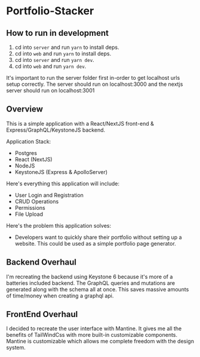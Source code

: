 # Portfolio-Stacker

## How to run in development

1. cd into `server` and run `yarn` to install deps.
2. cd into `web` and run `yarn` to install deps.
3. cd into `server` and run `yarn dev`.
4. cd into `web` and run `yarn dev`.

It's important to run the server folder first in-order to get localhost urls setup correctly. The server should run on localhost:3000 and the nextjs server should run on localhost:3001


## Overview
This is a simple application with a React/NextJS front-end & Express/GraphQL/KeystoneJS backend.

Application Stack:

- Postgres
- React (NextJS)
- NodeJS
- KeystoneJS (Express & ApolloServer)

Here's everything this application will include:

- User Login and Registration
- CRUD Operations
- Permissions
- File Upload

Here's the problem this application solves:

- Developers want to quickly share their portfolio without setting up a website. This could be used as a simple portfolio page generator.

## Backend Overhaul
I'm recreating the backend using Keystone 6 because it's more of a batteries included backend. The GraphQL queries and mutations are generated along with the schema all at once. This saves massive amounts of time/money when creating a graphql api.

## FrontEnd Overhaul 
I decided to recreate the user interface with Mantine. It gives me all the benefits of TailWindCss with more built-in customizable components. Mantine is customizable which allows me complete freedom with the design system.
